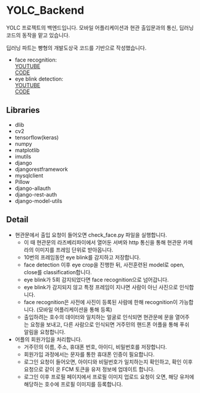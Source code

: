 # YOLC_Backend

YOLC 프로젝트의 백엔드입니다. 모바일 어플리케이션과 현관 출입문과의 통신, 딥러닝 코드의 동작을 맡고 있습니다.  

딥러닝 파트는 빵형의 개발도상국 코드를 기반으로 작성했습니다. 
- face recognition: <br/>
[YOUTUBE](https://www.youtube.com/watch?v=3LNHxezPi1I&list=PL-xmlFOn6TULrmwkXjRCDAas0ixd_NtyK&index=61) <br/>
[CODE](https://github.com/kairess/simple_face_recognition) <br/>
- eye blink detection: <br/>
[YOUTUBE](https://www.youtube.com/watch?v=dJjzTo8_x3c&list=PL-xmlFOn6TULrmwkXjRCDAas0ixd_NtyK&index=56) <br/>
[CODE](https://github.com/kairess/eye_blink_detector)


## Libraries 
- dlib
- cv2
- tensorflow(keras)
- numpy
- matplotlib
- imutils 
- django
- djangorestframework
- mysqlclient
- Pillow
- django-allauth
- django-rest-auth
- django-model-utils

## Detail 
- 현관문에서 출입 요청이 들어오면 check_face.py 파일을 실행합니다. 
  - 이 때 현관문의 라즈베리파이에서 열어둔 서버와 http 통신을 통해 현관문 카메라의 이미지를 프레임 단위로 받아옵니다. 
  - 10번의 프레임동안 eye blink를 감지하고 저장합니다.
  - face detection 이후 eye crop을 진행한 뒤, 사전훈련된 model로 open, close를 classification합니다.
  - eye blink가 5회 감지되었다면 face recognition으로 넘어갑니다.
  - eye blink가 감지되지 않고 특정 프레임이 지나면 사람이 아닌 사진으로 인식합니다.
  - face recognition은 사전에 사진이 등록된 사람에 한해 recognition이 가능합니다. (모바일 어플리케이션을 통해 등록) 
  - 출입하려는 호수의 데이터와 일치하는 얼굴로 인식되면 현관문에 문을 열어주는 요청을 보내고, 다른 사람으로 인식되면 거주민의 핸드폰 어플을 통해 푸쉬 알림을 요청합니다. 
- 어플의 회원가입을 처리합니다. 
  - 거주민의 이름, 주소, 휴대폰 번호, 아이디, 비밀번호를 저장합니다.
  - 회원가입 과정에서는 문자를 통한 휴대폰 인증이 필요합니다. 
  - 로그인 요청이 들어오면, 아이디와 비밀번호가 일치하는지 확인하고, 확인 이후 요청으로 같이 온 FCM 토큰을 유저 정보에 업데이트 합니다. 
  - 로그인 이후 프로필 페이지에서 프로필 이미지 업로드 요청이 오면, 해당 유저에 해당하는 호수에 프로필 이미지를 등록합니다. 
